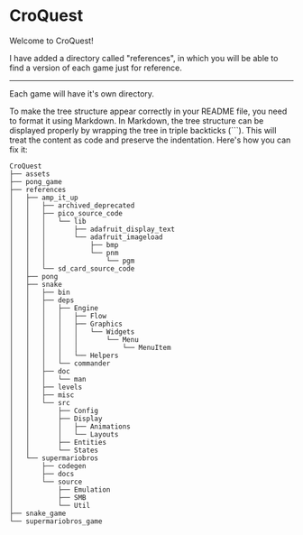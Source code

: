 # CroQuest

Welcome to CroQuest!


I have added a directory called "references", in which you will be able to find a version of each game just for reference.

---------------------------------------------------------------------------------------------

Each game will have it's own directory.  

To make the tree structure appear correctly in your README file, you need to format it using Markdown. In Markdown, the tree structure can be displayed properly by wrapping the tree in triple backticks (\`\`\`). This will treat the content as code and preserve the indentation. Here's how you can fix it:

```
CroQuest
├── assets
├── pong_game
├── references
│   ├── amp_it_up
│   │   ├── archived_deprecated
│   │   ├── pico_source_code
│   │   │   └── lib
│   │   │       ├── adafruit_display_text
│   │   │       └── adafruit_imageload
│   │   │           ├── bmp
│   │   │           └── pnm
│   │   │               └── pgm
│   │   └── sd_card_source_code
│   ├── pong
│   ├── snake
│   │   ├── bin
│   │   ├── deps
│   │   │   ├── Engine
│   │   │   │   ├── Flow
│   │   │   │   ├── Graphics
│   │   │   │   │   └── Widgets
│   │   │   │   │       └── Menu
│   │   │   │   │           └── MenuItem
│   │   │   │   └── Helpers
│   │   │   └── commander
│   │   ├── doc
│   │   │   └── man
│   │   ├── levels
│   │   ├── misc
│   │   └── src
│   │       ├── Config
│   │       ├── Display
│   │       │   ├── Animations
│   │       │   └── Layouts
│   │       ├── Entities
│   │       └── States
│   └── supermariobros
│       ├── codegen
│       ├── docs
│       └── source
│           ├── Emulation
│           ├── SMB
│           └── Util
├── snake_game
└── supermariobros_game

```
